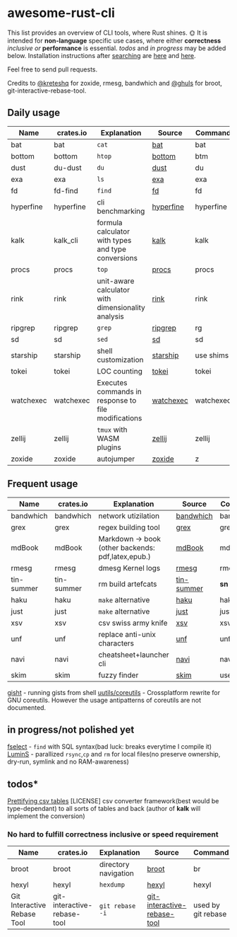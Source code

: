 # awesome-rust-cli

 This list provides an overview of CLI tools, where Rust shines. &#127774;
 It is intended for __non-language__ specific use cases, where either **correctness** *inclusive or* **performance** is essential.
 *todos* and *in progress* may be added below.
 Installation instructions after [searching](https://doc.rust-lang.org/cargo/commands/cargo-search.html) are [here](https://doc.rust-lang.org/cargo/getting-started/installation.html) and [here](https://doc.rust-lang.org/cargo/commands/cargo-install.html).

 Feel free to send pull requests.

Credits to [@kreteshq](https://zaiste.net/posts/shell-commands-rust/)
for zoxide, rmesg, bandwhich
and [@ghuls](https://github.com/zaiste/zaiste.net/issues/7) for broot, git-interactive-rebase-tool.

## Daily usage

| Name      | crates.io | Explanation                                                  | Source                                                | Command |
| --------- | --------- | ----------------                                             | ----------------------------------------------------- | ------- |
| bat       | bat       | `cat`                                                        | [bat](https://github.com/sharkdp/bat)                 |  bat    |
| bottom    | bottom    | `htop`                                                       | [bottom](https://github.com/ClementTsang/bottom)      |  btm    |
| dust      | du-dust   | `du`                                                         | [dust](https://github.com/bootandy/dust)              |  du     |
| exa       | exa       | `ls`                                                         | [exa](https://github.com/ogham/exa)                   |  exa    |
| fd        | fd-find   | `find`                                                       | [fd](https://github.com/sharkdp/fd)                   |  fd     |
| hyperfine | hyperfine | cli benchmarking                                             | [hyperfine](https://github.com/sharkdp/hyperfine)     |hyperfine|
| kalk      | kalk_cli  | formula calculator with types and type conversions           | [kalk](https://github.com/PaddiM8/kalk)               | kalk    |
| procs     | procs     | `top`                                                        | [procs](https://github.com/dalance/procs)             |  procs  |
| rink      | rink      | unit-aware calculator with dimensionality analysis           | [rink](https://github.com/tiffany352/rink-rs)         |  rink   |
| ripgrep   | ripgrep   | `grep`                                                       | [ripgrep](https://github.com/BurntSushi/ripgrep)      |  rg     |
| sd        | sd        | `sed`                                                        | [sd](https://github.com/chmln/sd)                     |  sd     |
| starship  | starship  | shell customization                                          | [starship](https://github.com/starship/starship)      |use shims|
| tokei     | tokei     | LOC counting                                                 | [tokei](https://github.com/XAMPPRocky/tokei)          |  tokei  |
| watchexec | watchexec | Executes commands in response to file modifications          | [watchexec](https://github.com/watchexec/watchexec)   |watchexec|
| zellij    | zellij    | `tmux` with WASM plugins                                     | [zellij](https://github.com/zellij-org/zellij)        |  zellij |
| zoxide    | zoxide    | autojumper                                                   | [zoxide](https://github.com/ajeetdsouza/zoxide)       |  z      |


## Frequent usage

| Name       | crates.io           | Explanation                                       | Source                                                | Command |
| ---------- | ------------------- | ------------------------------------------------  | ----------------------------------------------------- | ------- |
| bandwhich  | bandwhich           | network utizilation                               | [bandwhich](https://github.com/imsnif/bandwhich)      |bandwhich|
| grex       | grex                | regex building tool                               | [grex](https://github.com/pemistahl/grex)             |  grex   |
| mdBook     | mdBook              | Markdown -> book (other backends: pdf,latex,epub.)| [mdBook](https://github.com/rust-lang-nursery/mdBook) |  mdbook |
| rmesg      | rmesg               | dmesg Kernel logs                                 | [rmesg](https://github.com/polyverse/rmesg)           |  rmesg  |
| tin-summer | tin-summer          | rm build artefcats                                | [tin-summer](https://github.com/vmchale/tin-summer)   |  **sn** |
| haku       | haku                | `make` alternative                                | [haku](https://github.com/VladimirMarkelov/haku)      |  haku   |
| just       | just                | `make` alternative                                | [just](https://github.com/casey/just)                 |  just   |
| xsv        | xsv                 | csv swiss army knife                              | [xsv](https://github.com/BurntSushi/xsv)              |  xsv    |
| unf        | unf                 | replace anti-unix characters                      | [unf](https://github.com/io12/unf)                    |  unf    |
| navi       | navi                | cheatsheet+launcher cli                           | [navi](https://github.com/denisidoro/navi)            |  navi   |
| skim       | skim                | fuzzy finder                                      | [skim](https://github.com/lotabout/skim)              |use shims|

[gisht](https://github.com/Xion/gisht) - running gists from shell
[uutils/coreutils](https://github.com/uutils/coreutils) - Crossplatform rewrite for GNU coreutils. However the usage antipatterns of coreutils are not documented.

## in progress/not polished yet

[fselect](https://github.com/jhspetersson/fselect) - `find` with SQL syntax(bad luck: breaks everytime I compile it)
[LuminS](https://github.com/wchang22/LuminS) - parallized `rsync`,`cp` and `rm` for local files(no preserve ownership, dry-run, symlink and no RAM-awareness)

## todos*

[Prettifying csv tables](https://github.com/phsym/prettytable-rs)  [LICENSE]
csv converter framework(best would be type-dependant) to all sorts of tables and back (author of **kalk** will implement the conversion)

### No hard to fulfill correctness inclusive or speed requirement

| Name       | crates.io           | Explanation                                       | Source                                                | Command |
| ---------- | ------------------- | ------------------------------------------------  | ----------------------------------------------------- | ------- |
| broot      | broot               | directory navigation                              | [broot](https://github.com/Canop/broot)               | br      |
| hexyl      | hexyl               | `hexdump`                                         | [hexyl](https://github.com/sharkdp/hexyl)             | hexyl   |
| Git Interactive Rebase Tool      | git-interactive-rebase-tool      | `git rebase -i`| [git-interactive-rebase-tool](https://github.com/MitMaro/git-interactive-rebase-tool)                     | used by git rebase |
